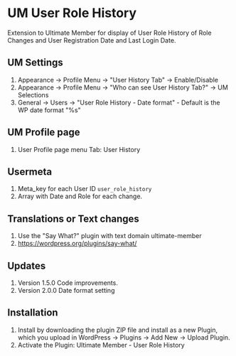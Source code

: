 # UM User Role History
Extension to Ultimate Member for display of User Role History of Role Changes and User Registration Date and Last Login Date.

## UM Settings
1. Appearance -> Profile Menu -> "User History Tab" -> Enable/Disable
2. Appearance -> Profile Menu -> "Who can see User History Tab?" -> UM Selections
3. General -> Users -> "User Role History - Date format" - Default is the WP date format "%s"

## UM Profile page
1. User Profile page menu Tab: User History

## Usermeta
1. Meta_key for each User ID <code>user_role_history</code>
2. Array with Date and Role for each change.

## Translations or Text changes
1. Use the "Say What?" plugin with text domain ultimate-member
2. https://wordpress.org/plugins/say-what/

## Updates
1. Version 1.5.0 Code improvements.
2. Version 2.0.0 Date format setting

## Installation
1. Install by downloading the plugin ZIP file and install as a new Plugin, which you upload in WordPress -> Plugins -> Add New -> Upload Plugin.
2. Activate the Plugin: Ultimate Member - User Role History
